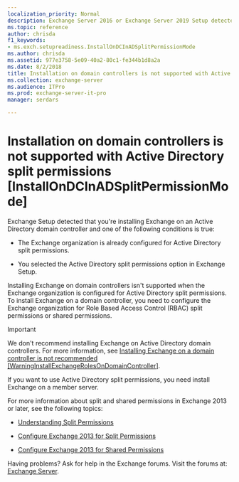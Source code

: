 ```yaml
---
localization_priority: Normal
description: Exchange Server 2016 or Exchange Server 2019 Setup detected that you're installing Exchange on a domain controller in an Active Directory split permissions organization.
ms.topic: reference
author: chrisda
f1_keywords:
- ms.exch.setupreadiness.InstallOnDCInADSplitPermissionMode
ms.author: chrisda
ms.assetid: 977e3758-5e09-40a2-80c1-fe344b1d8a2a
ms.date: 8/2/2018
title: Installation on domain controllers is not supported with Active Directory split permissions [InstallOnDCInADSplitPermissionMode]
ms.collection: exchange-server
ms.audience: ITPro
ms.prod: exchange-server-it-pro
manager: serdars

---
```


# Installation on domain controllers is not supported with Active Directory split permissions [InstallOnDCInADSplitPermissionMode]

Exchange Setup detected that you're installing Exchange on an Active Directory domain controller and one of the following conditions is true:
  
- The Exchange organization is already configured for Active Directory split permissions.
    
- You selected the Active Directory split permissions option in Exchange Setup.
    
Installing Exchange on domain controllers isn't supported when the Exchange organization is configured for Active Directory split permissions. To install Exchange on a domain controller, you need to configure the Exchange organization for Role Based Access Control (RBAC) split permissions or shared permissions.
  
> [!IMPORTANT]
> We don't recommend installing Exchange on Active Directory domain controllers. For more information, see [Installing Exchange on a domain controller is not recommended [WarningInstallExchangeRolesOnDomainController]](ms-exch-setupreadiness-warninginstallexchangerolesondomaincontroller.md).
  
If you want to use Active Directory split permissions, you need install Exchange on a member server.
  
For more information about split and shared permissions in Exchange 2013 or later, see the following topics:
  
- [Understanding Split Permissions](https://technet.microsoft.com/library/dd638106(v=exchg.150).aspx)
  
- [Configure Exchange 2013 for Split Permissions](https://technet.microsoft.com/library/dd638155(v=exchg.150).aspx)
  
- [Configure Exchange 2013 for Shared Permissions](https://technet.microsoft.com/library/dd638146(v=exchg.150).aspx)
  
Having problems? Ask for help in the Exchange forums. Visit the forums at: [Exchange Server](https://go.microsoft.com/fwlink/p/?linkId=60612).

